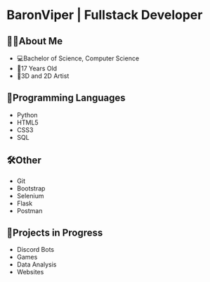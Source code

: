 # BaronViper | Fullstack Developer


## 🐱‍👤About Me
- 💻Bachelor of Science, Computer Science
- 🎂17 Years Old
- 🎨3D and 2D Artist

## 🤖Programming Languages
- Python
- HTML5
- CSS3
- SQL

## 🛠Other
- Git
- Bootstrap
- Selenium
- Flask
- Postman

## 🚧Projects in Progress
- Discord Bots
- Games
- Data Analysis
- Websites
